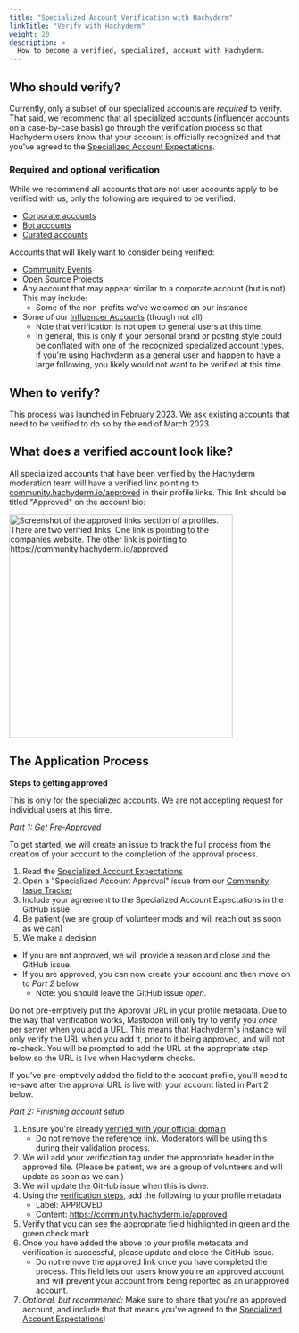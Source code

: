 ```yaml
---
title: "Specialized Account Verification with Hachyderm"
linkTitle: "Verify with Hachyderm"
weight: 20
description: >
  How to become a verified, specialized, account with Hachyderm.
---
```


## Who should verify?

Currently, only a subset of our specialized accounts are _required_ to verify. That said, we recommend
that all specialized accounts (influencer accounts on a case-by-case basis) go through the verification
process so that Hachyderm users know that your account is officially recognized and that you've
agreed to the [Specialized Account Expectations](../covenant/).


### Required and optional verification

While we recommend all accounts that are not user accounts apply to be verified with us, only the following
are required to be verified:

* [Corporate accounts](../corporate-accounts/)
* [Bot accounts](../bot-accounts/)
* [Curated accounts](../curated-accounts/)

Accounts that will likely want to consider being verified:

* [Community Events](../open-source-accounts/)
* [Open Source Projects](../open-source-accounts/)
* Any account that may appear similar to a corporate account (but is not). This may include:
  * Some of the non-profits we've welcomed on our instance
* Some of our [Influencer Accounts](../influencer-accounts/) (though not all)
    * Note that verification is not open to general users at this time.
    * In general, this is only if your personal brand or posting style could be conflated
      with one of the recognized specialized account types. If
      you're using Hachyderm as a general user and happen to have
      a large following, you likely would not want to be verified
      at this time.

## When to verify?

This process was launched in February 2023. We ask existing accounts that need to be verified to
do so by the end of March 2023.

## What does a verified account look like?
All specialized accounts that have been verified by the Hachyderm moderation team will have a verified link pointing to [community.hachyderm.io/approved](https://community.hachyderm.io/approved) in their profile links. This link should be titled "Approved" on the account bio:

<img src="../approved.png" alt="Screenshot of the approved links section of a profiles.
      There are two verified links. One link is pointing to the companies website.
      The other link is pointing to https://community.hachyderm.io/approved"
    width="400px" />

## The Application Process

**Steps to getting approved**

This is only for the specialized accounts.
We are not accepting request for individual users at this time.

_Part 1: Get Pre-Approved_

To get started, we will create an issue to track the full process from the creation of your account to the completion of the approval process.

1. Read the [Specialized Account Expectations](../covenant/)
1. Open a "Specialized Account Approval" issue from our [Community Issue Tracker](https://github.com/hachyderm/community/issues/new?assignees=&labels=Specialized+Accounts&template=9.Specialized-Account-Approvals.yml&title=Specialized+Accounts%3A+YOUR_ACCOUNT_NAME)
1. Include your agreement to the Specialized Account Expectations in the GitHub issue 
1. Be patient (we are group of volunteer mods and will reach out as soon as we can)
1. We make a decision
  - If you are not approved, we will provide a reason and close and the GitHub issue.
  - If you are approved, you can now create your account and then move on to _Part 2_ below
     - Note: you should leave the GitHub issue _open_.

Do not pre-emptively put the Approval URL in your profile metadata.
Due to the way that verification works, Mastodon will only try to verify you
_once_ per server when you add a URL. This means that Hachyderm's instance will
only verify the URL when you add it, prior to it being approved, and will not re-check.
You will be prompted to add the URL at the appropriate step below so the URL is live
when Hachyderm checks.

If you've pre-emptively added the field to the account profile, you'll need to re-save after the
approval URL is live with your account listed in Part 2 below.

_Part 2: Finishing account setup_

1. Ensure you're already [verified with your official domain](../../verification/)
    - Do not remove the reference link. Moderators will be using this during their validation process.
1. We will add your verification tag under the appropriate header in the approved file. (Please be patient, we are a group of volunteers and will update as soon as we can.)
1. We will update the GitHub issue when this is done.
1.  Using the [verification steps](../../verification/), add the following to your profile metadata
    - Label: APPROVED
    - Content: https://community.hachyderm.io/approved
1. Verify that you can see the appropriate field highlighted in green and the green check mark
1. Once you have added the above to your profile metadata and verification is successful, please update and close the GitHub issue.
   - Do not remove the approved link once you have completed the process. This field lets
     our users know you're an approved account and will prevent your account from being reported as an unapproved account.
2. _Optional, but recommened:_ Make sure to share that you're an approved account, and include that that means you've agreed to the [Specialized Account Expectations](../covenant/)!
